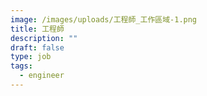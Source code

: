 ```yaml
---
image: /images/uploads/工程師_工作區域-1.png
title: 工程師
description: ""
draft: false
type: job
tags:
  - engineer
---
```

